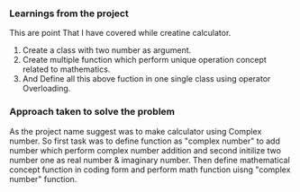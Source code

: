 ### Learnings from the project

 This are point That I have covered while creatine calculator.
1) Create a class with two number as argument.
2) Create multiple function which perform unique operation concept related to mathematics.
3) And Define all this above fuction in one single class using operator Overloading.


### Approach taken to solve the problem

 As the project name suggest was to make calculator using Complex number. So first task was to define function as "complex number" to add number which perform complex number addition and second initilize two number one as real number & imaginary number. Then define mathematical concept function in coding form and perform math function uisng "complex number" function.


